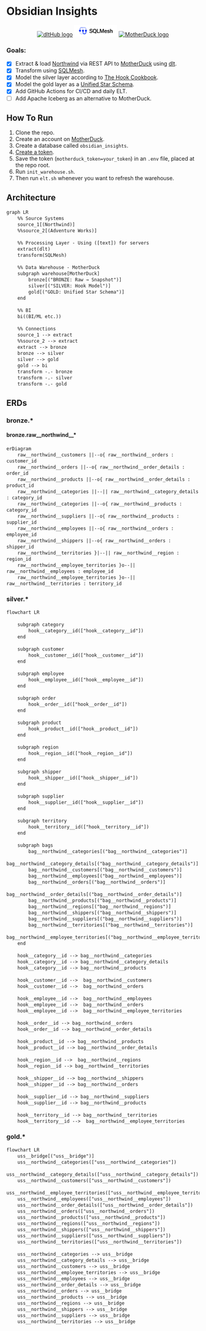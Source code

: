 # Obsidian Insights
<p style="text-align: center; margin: 0;">
    <a href="https://www.dlthub.com"> <img src="https://cdn.sanity.io/images/nsq559ov/production/7f85e56e715b847c5519848b7198db73f793448d-82x25.svg?w=2000&auto=format" alt="dltHub logo" height="30px"></a>
    <a href="https://www.sqlmesh.com"><img src="https://github.com/TobikoData/sqlmesh/blob/main/docs/readme/sqlmesh.png?raw=true" alt="SQLMesh logo" height="30px"></a>
    <a href="https://www.motherduck.com"><img src="https://gist.githubusercontent.com/mattiasthalen/7919bc48c6e0d706bbec96f452f8ea69/raw/f76c2dde8ba0870e0ae52b7eb7f700a40cfda047/motherduck.svg" alt="MotherDuck logo" height="30px"></a>
</p>

### Goals:
- [x] Extract & load [Northwind](https://demodata.grapecity.com/#NorthWind) via REST API to [MotherDuck](https://www.motherduck.com) using [dlt](https://www.dlthub.com).
- [x] Transform using [SQLMesh](https://www.sqlmesh.com).
- [x] Model the silver layer according to [The Hook Cookbook](https://hookcookbook.substack.com/).
- [x] Model the gold layer as a [Unified Star Schema](https://www.amazon.com/Unified-Star-Schema-Resilient-Warehouse/dp/163462887X).
- [x] Add GitHub Actions for CI/CD and daily ELT.
- [ ] Add Apache Iceberg as an alternative to MotherDuck.

## How To Run
1. Clone the repo.
2. Create an account on [MotherDuck](https://www.motherduck.com).
3. Create a database called `obsidian_insights`.
4. [Create a token](https://motherduck.com/docs/key-tasks/authenticating-and-connecting-to-motherduck/authenticating-to-motherduck/#authentication-using-an-access-token).
5. Save the token (`motherduck_token=your_token`) in an `.env` file, placed at the repo root.
6. Run `init_warehouse.sh`.
7. Then run `elt.sh` whenever you want to refresh the warehouse.

## Architecture
```mermaid
graph LR
    %% Source Systems
    source_1[(Northwind)]
    %%source_2[(Adventure Works)]
    
    %% Processing Layer - Using ([text]) for servers
    extract(dlt)
    transform(SQLMesh)
    
    %% Data Warehouse - MotherDuck
    subgraph warehouse[MotherDuck]
        bronze[("BRONZE: Raw → Snapshot")]
        silver[("SILVER: Hook Model")]
        gold[("GOLD: Unified Star Schema")]
    end
    
    %% BI
    bi((BI/ML etc.))
    
    %% Connections
    source_1 --> extract
    %%source_2 --> extract
    extract --> bronze
    bronze --> silver
    silver --> gold
    gold --> bi
    transform -.- bronze
    transform -.- silver
    transform -.- gold
```

## ERDs
### bronze.*
#### bronze.raw__northwind__*
```mermaid
erDiagram
    raw__northwind__customers ||--o{ raw__northwind__orders : customer_id
    raw__northwind__orders ||--o{ raw__northwind__order_details : order_id
    raw__northwind__products ||--o{ raw__northwind__order_details : product_id
    raw__northwind__categories ||--|| raw__northwind__category_details : category_id
    raw__northwind__categories ||--o{ raw__northwind__products : category_id
    raw__northwind__suppliers ||--o{ raw__northwind__products : supplier_id
    raw__northwind__employees ||--o{ raw__northwind__orders : employee_id
    raw__northwind__shippers ||--o{ raw__northwind__orders : shipper_id
    raw__northwind__territories }|--|| raw__northwind__region : region_id
    raw__northwind__employee_territories }o--|| raw__northwind__employees : employee_id
    raw__northwind__employee_territories }o--|| raw__northwind__territories : territory_id
```

### silver.*
```mermaid
flowchart LR

    subgraph category
        hook__category__id(["hook__category__id"])
    end
    
    subgraph customer
        hook__customer__id(["hook__customer__id"])
    end
    
    subgraph employee
        hook__employee__id(["hook__employee__id"])
    end

    subgraph order
        hook__order__id(["hook__order__id"])
    end
    
    subgraph product
        hook__product__id(["hook__product__id"])
    end
    
    subgraph region
        hook__region__id(["hook__region__id"])
    end

    subgraph shipper
        hook__shipper__id(["hook__shipper__id"])
    end
    
    subgraph supplier
        hook__supplier__id(["hook__supplier__id"])
    end
    
    subgraph territory
        hook__territory__id(["hook__territory__id"])
    end

    subgraph bags
        bag__northwind__categories[("bag__northwind__categories")]
        bag__northwind__category_details[("bag__northwind__category_details")]
        bag__northwind__customers[("bag__northwind__customers")]
        bag__northwind__employees[("bag__northwind__employees")]
        bag__northwind__orders[("bag__northwind__orders")]
        bag__northwind__order_details[("bag__northwind__order_details")]
        bag__northwind__products[("bag__northwind__products")]
        bag__northwind__regions[("bag__northwind__regions")]
        bag__northwind__shippers[("bag__northwind__shippers")]
        bag__northwind__suppliers[("bag__northwind__suppliers")]
        bag__northwind__territories[("bag__northwind__territories")]
        bag__northwind__employee_territories[("bag__northwind__employee_territories")]
    end

    hook__category__id --> bag__northwind__categories
    hook__category__id --> bag__northwind__category_details
    hook__category__id --> bag__northwind__products

    hook__customer__id -->  bag__northwind__customers
    hook__customer__id -->  bag__northwind__orders

    hook__employee__id -->  bag__northwind__employees
    hook__employee__id -->  bag__northwind__orders
    hook__employee__id -->  bag__northwind__employee_territories

    hook__order__id --> bag__northwind__orders
    hook__order__id --> bag__northwind__order_details

    hook__product__id --> bag__northwind__products
    hook__product__id --> bag__northwind__order_details

    hook__region__id -->  bag__northwind__regions
    hook__region__id --> bag__northwind__territories

    hook__shipper__id --> bag__northwind__shippers
    hook__shipper__id --> bag__northwind__orders

    hook__supplier__id --> bag__northwind__suppliers
    hook__supplier__id --> bag__northwind__products

    hook__territory__id --> bag__northwind__territories
    hook__territory__id -->  bag__northwind__employee_territories
```

### gold.*
```mermaid
flowchart LR
    uss__bridge[("uss__bridge")]
    uss__northwind__categories(["uss__northwind__categories"])
    uss__northwind__category_details(["uss__northwind__category_details"])
    uss__northwind__customers(["uss__northwind__customers"])
    uss__northwind__employee_territories(["uss__northwind__employee_territories"])
    uss__northwind__employees(["uss__northwind__employees"])
    uss__northwind__order_details(["uss__northwind__order_details"])
    uss__northwind__orders(["uss__northwind__orders"])
    uss__northwind__products(["uss__northwind__products"])
    uss__northwind__regions(["uss__northwind__regions"])
    uss__northwind__shippers(["uss__northwind__shippers"])
    uss__northwind__suppliers(["uss__northwind__suppliers"])
    uss__northwind__territories(["uss__northwind__territories"])

    uss__northwind__categories --> uss__bridge
    uss__northwind__category_details --> uss__bridge
    uss__northwind__customers --> uss__bridge
    uss__northwind__employee_territories --> uss__bridge
    uss__northwind__employees --> uss__bridge
    uss__northwind__order_details --> uss__bridge
    uss__northwind__orders --> uss__bridge
    uss__northwind__products --> uss__bridge
    uss__northwind__regions --> uss__bridge
    uss__northwind__shippers --> uss__bridge
    uss__northwind__suppliers --> uss__bridge
    uss__northwind__territories --> uss__bridge
```
